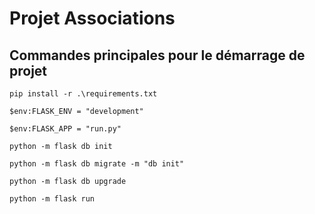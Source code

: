 # Projet Associations

 
## Commandes principales pour le démarrage de projet

```
pip install -r .\requirements.txt
```
```
$env:FLASK_ENV = "development"
```
```
$env:FLASK_APP = "run.py"
```
```
python -m flask db init
```
```
python -m flask db migrate -m "db init"
```
```
python -m flask db upgrade
```
```
python -m flask run
```
